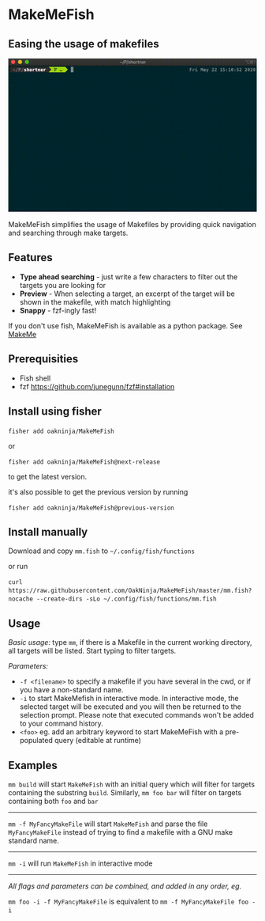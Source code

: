# MakeMeFish
## Easing the usage of makefiles

[![Demo](https://github.com/OakNinja/MakeMeFish/raw/master/docs/mm.gif)](https://github.com/OakNinja/MakeMeFish/raw/master/docs/mm.gif)

MakeMeFish simplifies the usage of Makefiles by providing quick navigation and searching through make targets.

## Features

- **Type ahead searching** - just write a few characters to filter out the targets you are looking for
- **Preview** - When selecting a target, an excerpt of the target will be shown in the makefile, with match highlighting
- **Snappy** - fzf-ingly fast!

If you don't use fish, MakeMeFish is available as a python package.
See [MakeMe](https://github.com/OakNinja/MakeMe/)

## Prerequisities

- Fish shell
- fzf https://github.com/junegunn/fzf#installation

## Install using fisher

`fisher add oakninja/MakeMeFish`

or

`fisher add oakninja/MakeMeFish@next-release`

to get the latest version.

it's also possible to get the previous version by running

`fisher add oakninja/MakeMeFish@previous-version`

## Install manually

Download and copy `mm.fish` to `~/.config/fish/functions`

or run

`curl https://raw.githubusercontent.com/OakNinja/MakeMeFish/master/mm.fish?nocache --create-dirs -sLo ~/.config/fish/functions/mm.fish`

## Usage

_Basic usage:_
type `mm`, if there is a Makefile in the current working directory, all targets will be listed. Start typing to filter targets.

_Parameters:_

- `-f <filename>` to specify a makefile if you have several in the cwd, or if you have a non-standard name.
- `-i` to start MakeMefish in interactive mode. In interactive mode, the selected target will be executed and you will then be returned to the selection prompt. Please note that executed commands won't be added to your command history.
- `<foo>` eg. add an arbitrary keyword to start MakeMeFish with a pre-populated query (editable at runtime)

## Examples

`mm build` will start `MakeMeFish` with an initial query which will filter for targets containing the substring `build`.
Similarly, `mm foo bar` will filter on targets containing both `foo` and `bar`

---

`mm -f MyFancyMakeFile` will start `MakeMeFish` and parse the file `MyFancyMakeFile` instead of trying to find a makefile with a GNU make standard name.

---

`mm -i` will run `MakeMeFish` in interactive mode

---

_All flags and parameters can be combined, and added in any order, eg._

`mm foo -i -f MyFancyMakeFile` is equivalent to `mm -f MyFancyMakeFile foo -i`
